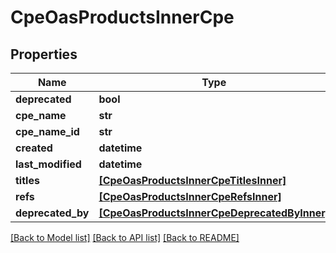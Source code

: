 # CpeOasProductsInnerCpe


## Properties
Name | Type | Description | Notes
------------ | ------------- | ------------- | -------------
**deprecated** | **bool** |  | 
**cpe_name** | **str** |  | 
**cpe_name_id** | **str** |  | 
**created** | **datetime** |  | 
**last_modified** | **datetime** |  | 
**titles** | [**[CpeOasProductsInnerCpeTitlesInner]**](CpeOasProductsInnerCpeTitlesInner.md) |  | [optional] 
**refs** | [**[CpeOasProductsInnerCpeRefsInner]**](CpeOasProductsInnerCpeRefsInner.md) |  | [optional] 
**deprecated_by** | [**[CpeOasProductsInnerCpeDeprecatedByInner]**](CpeOasProductsInnerCpeDeprecatedByInner.md) |  | [optional] 

[[Back to Model list]](../README.md#documentation-for-models) [[Back to API list]](../README.md#documentation-for-api-endpoints) [[Back to README]](../README.md)


